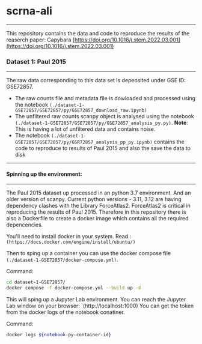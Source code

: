 # scrna-ali
----

This repository contains the data and code to reproduce the results of the reaserch paper: Capybara [https://doi.org/10.1016/j.stem.2022.03.001](https://doi.org/10.1016/j.stem.2022.03.001)

### Dataset 1: Paul 2015
---

The raw data corresponding to this data set is depeosited under GSE ID: GSE72857. 
- The raw counts file and metadata file is dowloaded and processed using the notebook `(./dataset-1-GSE72857/GSE72857/py/GSE72857_download_raw.ipynb)`
- The unfiltered raw counts scanpy object is analysed using the notebook `(./dataset-1-GSE72857/GSE72857/py/GSE72857_analysis_py.py)`. **Note**: This is having a lot of unfiltered data and contains noise.
- The notebook `(./dataset-1-GSE72857/GSE72857/py/GSR72857_analysis_pp_py.ipynb)` contains the code to reproduce to results of Paul 2015 and also the save the data to disk

---

#### Spinning up the environment: 
---

The Paul 2015 dataset up processed in an python 3.7 environment. And an older version of scanpy. Current python versions - 3.11, 3.12 are having dependency clashes with the Library ForceAtlas2. 
ForceAtlas2 is critical in reproducing the results of Paul 2015. Therefore in this repository there is also a Dockerfile to create a docker image which contains all the required depencencies. 

You'll need to install docker in your system. Read : `(https://docs.docker.com/engine/install/ubuntu/)`

Then to sping up a container you can use the docker compose file `(./dataset-1-GSE72857/docker-compose.yml)`.

Command: 

```bash
cd dataset-1-GSE72857/
docker compose -f docker-compose.yml --build up -d
```

This will sping up a Jupyter Lab environment. You can reach the Jupyter Lab window on your browser: `(http://localhost:1000)
You can get the token from the docker logs of the notebook conatiner.

Command: 
```bash
docker logs ${notebook-py-container-id}
```